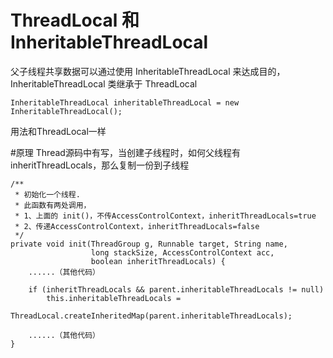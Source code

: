 # ThreadLocal 和 InheritableThreadLocal
父子线程共享数据可以通过使用 InheritableThreadLocal 来达成目的，InheritableThreadLocal 类继承于 ThreadLocal
```
InheritableThreadLocal inheritableThreadLocal = new InheritableThreadLocal();
```
用法和ThreadLocal一样


#原理
Thread源码中有写，当创建子线程时，如何父线程有inheritThreadLocals，那么复制一份到子线程
```
/**
 * 初始化一个线程.
 * 此函数有两处调用，
 * 1、上面的 init()，不传AccessControlContext，inheritThreadLocals=true
 * 2、传递AccessControlContext，inheritThreadLocals=false
 */
private void init(ThreadGroup g, Runnable target, String name,
                  long stackSize, AccessControlContext acc,
                  boolean inheritThreadLocals) {
    ......（其他代码）

    if (inheritThreadLocals && parent.inheritableThreadLocals != null)
        this.inheritableThreadLocals =
            ThreadLocal.createInheritedMap(parent.inheritableThreadLocals);

    ......（其他代码）
}
```
